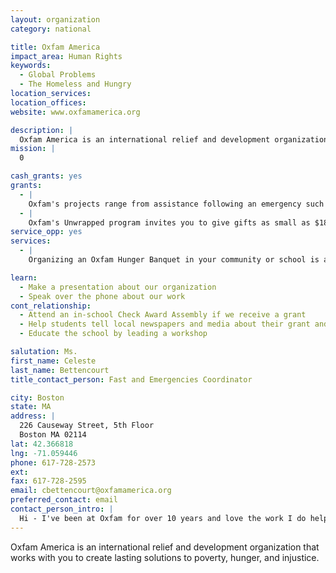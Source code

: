 ```yaml
---
layout: organization
category: national

title: Oxfam America
impact_area: Human Rights
keywords: 
  - Global Problems
  - The Homeless and Hungry
location_services: 
location_offices: 
website: www.oxfamamerica.org

description: |
  Oxfam America is an international relief and development organization that works with you to create lasting solutions to poverty, hunger, and injustice.
mission: |
  0

cash_grants: yes
grants: 
  - |
    Oxfam's projects range from assistance following an emergency such as an earthquake or flood to helping communities dig wells and install irrigation to increase their harvest. Grants of all sizes are welcome.
  - |
    Oxfam's Unwrapped program invites you to give gifts as small as $18.00 for a water jug to $10,000.00 to build a house on stilts.
service_opp: yes
services: 
  - |
    Organizing an Oxfam Hunger Banquet in your community or school is an excellent way to educate others about poverty and hunger. Few experinces bring to life the inequalities in our world more powerfully than an Oxfam Hunger Banquet. After the Oxfam Hunger Banquet, few participants leave with full stomachs, but all possess a greater understanding of the problems of hunger and poverty and how they can help.  you can access all the necessary planning materials at www.oxfamamerica.org

learn: 
  - Make a presentation about our organization
  - Speak over the phone about our work
cont_relationship: 
  - Attend an in-school Check Award Assembly if we receive a grant
  - Help students tell local newspapers and media about their grant and/or project with us
  - Educate the school by leading a workshop

salutation: Ms.
first_name: Celeste
last_name: Bettencourt
title_contact_person: Fast and Emergencies Coordinator

city: Boston
state: MA
address: |
  226 Causeway Street, 5th Floor  
  Boston MA 02114
lat: 42.366818
lng: -71.059446
phone: 617-728-2573
ext: 
fax: 617-728-2595
email: cbettencourt@oxfamamerica.org
preferred_contact: email
contact_person_intro: |
  Hi - I've been at Oxfam for over 10 years and love the work I do helping students and others understand poverty and hunger and then organize ways to make a difference. I look forward to working with Common Cents to help create a better world.
---
```

Oxfam America is an international relief and development organization that works with you to create lasting solutions to poverty, hunger, and injustice.